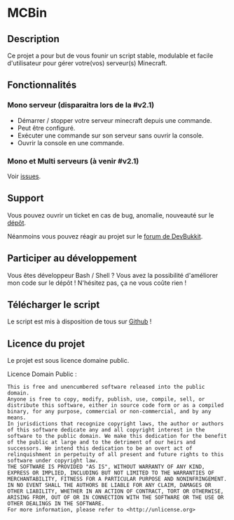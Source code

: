 # MCBin

## Description

Ce projet a pour but de vous founir un script stable, modulable et facile d'utilisateur pour gérer votre(vos) serveur(s) Minecraft.

## Fonctionnalités

### Mono serveur (disparaitra lors de la #v2.1)

* Démarrer / stopper votre serveur minecraft depuis une commande.
* Peut être configuré.
* Exécuter une commande sur son serveur sans ouvrir la console.
* Ouvrir la console en une commande.

### Mono et Multi serveurs (à venir #v2.1)

Voir [issues](https://github.com/unixfox/MCBin/issues).

## Support

Vous pouvez ouvrir un ticket en cas de bug, anomalie, nouveauté sur le [dépôt](https://github.com/unixfox/Minecraft-Server-Linux-service/issues/new).

Néanmoins vous pouvez réagir au projet sur le [forum de DevBukkit](http://devbukkit.fr/forum/threads/cr%C3%A9er-un-service-linux-pour-son-serveur-minecraft.1141/).

## Participer au développement

Vous êtes développeur Bash / Shell ? Vous avez la possibilité d'améliorer mon code sur le dépôt ! N'hésitez pas, ça ne vous coûte rien !

## Télécharger le script

Le script est mis à disposition de tous sur [Github](https://github.com/unixfox/MCBin/releases) !

## Licence du projet

Le projet est sous licence domaine public.

Licence Domain Public :

    This is free and unencumbered software released into the public domain.
    Anyone is free to copy, modify, publish, use, compile, sell, or
    distribute this software, either in source code form or as a compiled
    binary, for any purpose, commercial or non-commercial, and by any
    means.
    In jurisdictions that recognize copyright laws, the author or authors
    of this software dedicate any and all copyright interest in the
    software to the public domain. We make this dedication for the benefit
    of the public at large and to the detriment of our heirs and
    successors. We intend this dedication to be an overt act of
    relinquishment in perpetuity of all present and future rights to this
    software under copyright law.
    THE SOFTWARE IS PROVIDED "AS IS", WITHOUT WARRANTY OF ANY KIND,
    EXPRESS OR IMPLIED, INCLUDING BUT NOT LIMITED TO THE WARRANTIES OF
    MERCHANTABILITY, FITNESS FOR A PARTICULAR PURPOSE AND NONINFRINGEMENT.
    IN NO EVENT SHALL THE AUTHORS BE LIABLE FOR ANY CLAIM, DAMAGES OR
    OTHER LIABILITY, WHETHER IN AN ACTION OF CONTRACT, TORT OR OTHERWISE,
    ARISING FROM, OUT OF OR IN CONNECTION WITH THE SOFTWARE OR THE USE OR
    OTHER DEALINGS IN THE SOFTWARE.
    For more information, please refer to <http://unlicense.org>